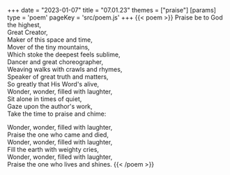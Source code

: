 +++
date = "2023-01-07"
title = "07.01.23"
themes = ["praise"]
[params]
  type = 'poem'
  pageKey = 'src/poem.js'
+++
{{< poem >}}
Praise be to God the highest,  
Great Creator,  
Maker of this space and time,  
Mover of the tiny mountains,  
Which stoke the deepest feels sublime,  
Dancer and great choreographer,  
Weaving walks with crawls and rhymes,  
Speaker of great truth and matters,  
So greatly that His Word's alive,  
Wonder, wonder, filled with laughter,  
Sit alone in times of quiet,  
Gaze upon the author's work,  
Take the time to praise and chime:  
  
Wonder, wonder, filled with laughter,  
Praise the one who came and died,  
Wonder, wonder, filled with laughter,  
Fill the earth with weighty cries,  
Wonder, wonder, filled with laughter,  
Praise the one who lives and shines.
{{< /poem >}}